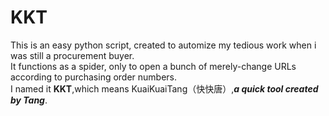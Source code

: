 # KKT    
This is an easy python script, created to automize my tedious work when i was still a procurement buyer.    
It functions as a spider, only to open a bunch of merely-change URLs according to purchasing order numbers.    
I named it **KKT**,which means KuaiKuaiTang（快快唐）,***a quick tool created by Tang***.

